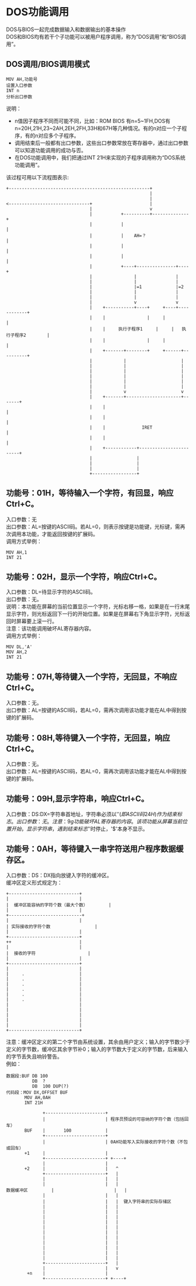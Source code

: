 # DOS功能调用
DOS与BIOS一起完成数据输入和数据输出的基本操作  
DOS和BIOS均有若干个子功能可以被用户程序调用，称为”DOS调用“和“BIOS调用”。  
## DOS调用/BIOS调用模式
```
MOV AH,功能号
设置入口参数
INT n
分析出口参数
```
说明：  
* n值因子程序不同而可能不同，比如：ROM BIOS 有n=5~1FH,DOS有n=20H,21H,23~2AH,2EH,2FH,33H和67H等几种情况。有的n对应一个子程序，有的n对应多个子程序。
* 调用结束后一般都有出口参数，这些出口参数常放在寄存器中，通过出口参数可以知道功能调用的成功与否。
* 在DOS功能调用中，我们把通过INT 21H来实现的子程序调用称为“DOS系统功能调用”。

该过程可用以下流程图表示:  
```
+------------------------------------------------------+
                                                       |
                                                       |
<-------------------------------+                      |
                                |                      v
                                |           +----------+--------------+
                                |           |                         |
                                |           |    AH=？                 |
                                |           |                         |
                                |           |                         |
                                |           +----+---------------+----+
                                |                |               |
                                |                |               |
                                |                |=1             |=2
                                |                |               |
                                |                |               |
                                |                v               v
                                |    +-----------+----+     +----+------------+
                                |    |                |     |                 |
                                |    |     执行子程序1     |     |   执行子程序2        |
                                |    |                |     |                 |
                                |    +-------+--------+     +------+----------+
                                |            |                     |
                                |            |                     |
                                |            |                     |
                                |            |                     |
                                |            |                     |
                                |            |                     |
                                |            v                     v
                                |    +-------+---------------------+-------+
                                |    |                                     |
                                |    |                                     |
                                |    |              IRET                   |
                                |    |                                     |
                                |    +------------+------------------------+
                                |                 |
                                |                 |
                                |                 |
                                +-----------------+
```
## 功能号：01H，等待输入一个字符，有回显，响应Ctrl+C。
入口参数：无  
出口参数：AL=按键的ASCII码。若AL=0，则表示按键是功能键，光标键，需再次调用本功能，才能返回按键的扩展码。  
调用方式举例： 
```
MOV AH,1
INT 21
```
## 功能号：02H，显示一个字符，响应Ctrl+C。
入口参数：DL=待显示字符的ASCII码。  
出口参数：无。  
说明：本功能在屏幕的当前位置显示一个字符，光标右移一格，如果是在一行末尾显示字符，则光标返回下一行的开始位置。如果是在屏幕右下角显示字符，光标返回时屏幕要上滚一行。  
注意：该功能调用破坏AL寄存器内容。  
调用方式举例：  
```
MOV DL,'A'
MOV AH,2
INT 21
```
## 功能号：07H,等待键入一个字符，无回显，不响应Ctrl+C。
入口参数：无。  
出口参数：AL=按键的ASCII码，若AL=0，需再次调用该功能才能在AL中得到按键的扩展码。  
## 功能号：08H,等待键入一个字符，无回显，响应Ctrl+C。
入口参数：无。  
出口参数：AL=按键的ASCII码，若AL=0，需再次调用该功能才能在AL中得到按键的扩展码。  
## 功能号：09H,显示字符串，响应Ctrl+C。
入口参数：DS:DX=字符串首地址，字符串必须以'$'(即ASCII码24H)作为结束标志。  
出口参数：无。  
注意：9g功能破坏AL寄存器的内容。该项功能从屏幕当前位置开始，显示字符串，遇到结束标志'$'时停止，'$'本身不显示。  
## 功能号：0AH，等待键入一串字符送用户程序数据缓存区。
入口参数：DS：DX指向放键入字符的缓冲区。  
缓冲区定义形式规定为：  
```
+---------------------------+
|                           |
|  缓冲区能容纳的字符个数（最大个数）        |
|                           |
+----------------------------+
|                           |
| 实际接收的字符个数                 |
|                           |
+---------------------------+
++                          |
|                           |
|  接收的字符                    |
|                           |
+---------------------------+
|                           |
|     .                     |
|     .                     |
|     .                     |
|     .                     |
|     .                     |
|     .                     |
|                           |
|                           |
|                           |
|                           |
|                           |
+---------------------------+
```
注意：缓冲区定义的第二个字节由系统设置，其余由用户定义；输入的字节数少于定义的字节数，缓冲区其余字节补0；输入的字节数大于定义的字节数，后来输入的字节丢失且响铃警告。  
例如：  
```
数据段:BUF DB 100
          DB  ?
          DB  100 DUP(?)
代码段：MOV DX,OFFSET BUF
       MOV AH,0AH
       INT 21H
```
```
              +-----------------------+
              |                       | 程序员预设的可容纳的字符个数（包括回车）
       BUF    |       100             |
              +-----------------------+
              |                       | 0AH功能写入实际接收的字符个数（不包或回车）
       +1     |                       |
              +-----------------------+ +----+
              |                       |
       +2     |                       |   ^
              +-----------------------+   |
              |                       |   |
              |                       |   |
数据缓冲区         |                       |   |
              |                       |   |
              |                       |   |  键入字符串的实际存储区
              |                       |   |
              |                       |   |
              |                       |   |
              |                       |   |
              |                       |   |
              |                       |   |
              |                       |   |
              |                       |   |
              |                       |   |
              |                       |   |
              |                       |   |
              +-----------------------+   |
              |                       |   v
        +n    |                       |
              +-----------------------+ +----+
```
